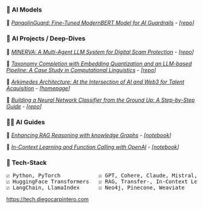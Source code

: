 ### 🤖 AI Models

📄 <a href="https://huggingface.co/blog/dcarpintero/pangolin-fine-tuning-modern-bert" target="_blank">*PangolinGuard: Fine-Tuned ModernBERT Model for AI Guardrails*</a> - *[[repo](https://github.com/dcarpintero/pangolin-guard)]*

### 🐬 AI Projects / Deep-Dives

📄 <a href="https://huggingface.co/blog/dcarpintero/minerva" target="_blank">*MINERVA: A Multi-Agent LLM System for Digital Scam Protection*</a> - *[[repo](https://github.com/dcarpintero/minerva)]*

📄 <a href="https://huggingface.co/blog/dcarpintero/taxonomy-completion" target="_blank">*Taxonomy Completion with Embedding Quantization and an LLM-based Pipeline: A Case Study in Computational Linguistics*</a> - *[[repo](https://github.com/dcarpintero/taxonomy-completion)]*

📄 <a href="https://mirror.xyz/arkimedesnetwork.eth/gpY77R1PCpq7kaIXZVHMzNgD85dM5S2SRIt3-vQszuY" target="_blank">*Arkimedes Architecture: At the Intersection of AI and Web3 for Talent Acquisition*</a> - *[[homepage](https://arkimedes.network/)]*

📄 <a href="https://huggingface.co/blog/dcarpintero/building-a-neural-network-for-image-classification" target="_blank">*Building a Neural Network Classifier from the Ground Up: A Step-by-Step Guide*</a> - *[[repo](https://github.com/dcarpintero/nn-image-classifier)]*

### 🧙‍♂️ AI Guides

📄 <a href="https://huggingface.co/learn/cookbook/rag_with_knowledge_graphs_neo4j" target="_blank">*Enhancing RAG Reasoning with knowledge Graphs*</a> - *[[notebook](https://colab.research.google.com/github/huggingface/cookbook/blob/main/notebooks/en/rag_with_knowledge_graphs_neo4j.ipynb)]*

📄 <a href="https://cookbook.openai.com/examples/named_entity_recognition_to_enrich_text">*In-Context Learning and Function Calling with OpenAI*</a> - *[[notebook](https://github.com/openai/openai-cookbook/blob/main/examples/Named_Entity_Recognition_to_enrich_text.ipynb)]*

### 🧮 Tech-Stack

<pre>
☑️ Python, PyTorch            ☑️ GPT, Cohere, Claude, Mistral, Llama   ☑️ LangSmith, W&B, AutoGen
☑️ HuggingFace Transformers   ☑️ RAG, Transfer-, In-Context Learning   ☑️ Fine-Tuning, Quantization
☑️ LangChain, LlamaIndex      ☑️ Neo4j, Pinecone, Weaviate             ☑️ Smart Contracts, Solidity
</pre>

https://tech.diegocarpintero.com
